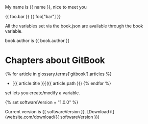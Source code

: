 My name is {{ name }}, nice to meet you

{{ foo.bar }}
{{ foo["bar"] }}

All the variables set via the book.json are available through the book variable.

book.author is {{ book.author }}

# Chapters about GitBook

{% for article in glossary.terms['gitbook'].articles %}
* [{{ article.title }}]({{ article.path }})
{% endfor %}

set lets you create/modify a variable.

{% set softwareVersion = "1.0.0" %}

Current version is {{ softwareVersion }}.
[Download it](website.com/download/{{ softwareVersion }})
